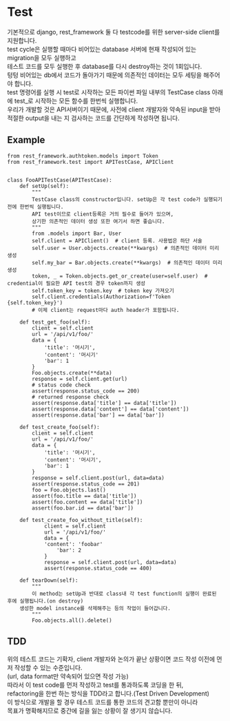 # Test
기본적으로 django, rest_framework 둘 다 testcode를 위한 server-side client를 지원합니다.  
test cycle은 실행할 때마다 비어있는 database 서버에 현재 작성되어 있는 migration을 모두 실행하고  
테스트 코드를 모두 실행한 후 database를 다시 destroy하는 것이 1회입니다.  
텅텅 비어있는 db에서 코드가 돌아가기 때문에 의존적인 데이터는 모두 세팅을 해주어야 합니다.  
test 명령어를 실행 시 test로 시작하는 모든 파이썬 파일 내부의 TestCase class 아래에 test_로 시작하는 모든 함수를 한번씩 실행합니다.  
우리가 개발할 것은 API서버이기 때문에, 사전에 client 개발자와 약속된 input을 받아  
적절한 output을 내는 지 검사하는 코드를 간단하게 작성하면 됩니다.

## Example
```
from rest_framework.authtoken.models import Token
from rest_framework.test import APITestCase, APIClient


class FooAPITestCase(APITestCase):
	def setUp(self):
		"""
		TestCase class의 constructor입니다. setUp은 각 test code가 실행되기 전에 한번씩 실행됩니다.
		API test이므로 client등록은 거의 필수로 들어가 있으며,
		상기한 의존적인 데이터 생성 또한 여기서 하면 좋습니다.
		"""
		from .models import Bar, User
		self.client = APIClient()  # client 등록. 사용법은 하단 서술
		self.user = User.objects.create(**kwargs)  # 의존적인 데이터 미리 생성
		self.my_bar = Bar.objects.create(**kwargs)  # 의존적인 데이터 미리 생성
		token, _ = Token.objects.get_or_create(user=self.user)  # credential이 필요한 API test의 경우 token까지 생성
		self.token_key = token.key  # token key 가져오기
		self.client.credentials(Authorization=f'Token {self.token_key}')
		# 이제 client는 request마다 auth header가 포함됩니다.
		
	def test_get_foo(self):
		client = self.client
		url = '/api/v1/foo/'
		data = {
			'title': '머시기',
			'content': '머시기'
			'bar': 1
		}
		Foo.objects.create(**data)
		response = self.client.get(url)
		# status code check
		assert(response.status_code == 200)
		# returned response check
		assert(response.data['title'] == data['title'])
		assert(response.data['content'] == data['content'])
		assert(response.data['bar'] == data['bar'])

	def test_create_foo(self):
		client = self.client
		url = '/api/v1/foo/'
		data = {
			'title': '머시기',
			'content': '머시기',
			'bar': 1
		}
		response = self.client.post(url, data=data)
		assert(response.status_code == 201)
		foo = Foo.objects.last()
		assert(foo.title == data['title'])
		assert(foo.content == data['title'])
		assert(foo.bar.id == data['bar'])
  
  	def test_create_foo_without_title(self):
    		client = self.client
    		url = '/api/v1/foo/'
    		data = {
   			'content': 'foobar'
      			'bar': 2
    		}
    		response = self.client.post(url, data=data)
    		assert(response.status_code == 400)

	def tearDown(self):
		"""
		이 method는 setUp과 반대로 class내 각 test function의 실행이 완료된 후에 실행됩니다.(on destroy)
    생성한 model instance를 삭제해주는 등의 작업이 들어갑니다.
		"""
		Foo.objects.all().delete()
```

## TDD
위의 테스트 코드는 기확자, client 개발자와 논의가 끝난 상황이면 코드 작성 이전에 먼저 작성할 수 있는 수준입니다.  
(url, data format만 약속되어 있으면 작성 가능)  
따라서 이 test code를 먼저 작성하고 test를 통과하도록 코딩을 한 뒤,  
refactoring을 한번 하는 방식을 TDD라고 합니다.(Test Driven Development)  
이 방식으로 개발을 할 경우 테스트 코드를 통한 코드의 견고함 뿐만이 아니라  
목표가 명확해지므로 중간에 길을 잃는 상황이 잘 생기지 않습니다.  

